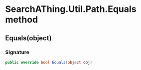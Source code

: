 # SearchAThing.Util.Path.Equals method
## Equals(object)
### Signature
```csharp
public override bool Equals(object obj)
```
